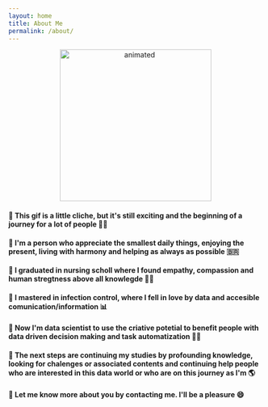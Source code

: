 ```yaml
---
layout: home
title: About Me
permalink: /about/
---
```


<p align=center> 
  <img src="https://media4.giphy.com/media/MeJgB3yMMwIaHmKD4z/giphy.gif?cid=ecf05e47la8jjkkx87wso3k6wl6bzd1gatg4n9332v7chc4h&rid=giphy.gif&ct=g" alt="animated" width="300" height="300"/>
</p>


<body>
   <h4> 🔸 This gif is a little cliche, but it's still exciting and the beginning of a journey for a lot of people 🧙‍♀️
   <h4> 🔸 I'm a person who appreciate the smallest daily things, enjoying the present, living with harmony and helping as always as possible 🇧🇷
   <h4> 🔸 I graduated in nursing scholl where I found empathy, compassion and human stregtness above all knowlegde 👩‍⚕️
   <h4> 🔸 I mastered in infection control, where I fell in love by data and accesible comunication/information 📊
   <h4> 🔸 Now I'm data scientist to use the criative potetial to benefit people with data driven decision making and task automatization 👩‍💻
   <h4> 🔸 The next steps are continuing my studies by profounding knowledge, looking for chalenges or associated contents and continuing help people who are interested in this data world or who are on this journey as I'm 🌎
   <h4> 🔸 Let me know more about you by contacting me. I'll be a pleasure 😄



